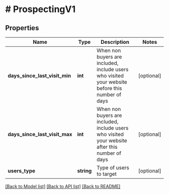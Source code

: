 # # ProspectingV1

## Properties

Name | Type | Description | Notes
------------ | ------------- | ------------- | -------------
**days_since_last_visit_min** | **int** | When non buyers are included, include users who visited your website before this number of days | [optional]
**days_since_last_visit_max** | **int** | When non buyers are included, include users who visited your website after this number of days | [optional]
**users_type** | **string** | Type of users to target | [optional]

[[Back to Model list]](../../README.md#models) [[Back to API list]](../../README.md#endpoints) [[Back to README]](../../README.md)
